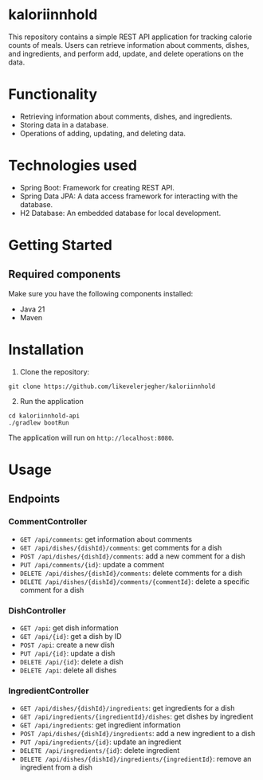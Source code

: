# kaloriinnhold

This repository contains a simple REST API application for tracking calorie counts of meals. Users can retrieve information about comments, dishes, and ingredients, and perform add, update, and delete operations on the data.

# Functionality
- Retrieving information about comments, dishes, and ingredients.
- Storing data in a database.
- Operations of adding, updating, and deleting data.

# Technologies used
- Spring Boot: Framework for creating REST API.
- Spring Data JPA: A data access framework for interacting with the database.
- H2 Database: An embedded database for local development.

# Getting Started
## Required components
Make sure you have the following components installed:
- Java 21
- Maven

# Installation
1. Clone the repository:

```console
git clone https://github.com/likevelerjegher/kaloriinnhold
```
2. Run the application
```console
cd kaloriinnhold-api
./gradlew bootRun
```
The application will run on `http://localhost:8080`.

# Usage
## Endpoints
### CommentController
- `GET /api/comments`: get information about comments
- `GET /api/dishes/{dishId}/comments`: get comments for a dish
- `POST /api/dishes/{dishId}/comments`: add a new comment for a dish
- `PUT /api/comments/{id}`: update a comment
- `DELETE /api/dishes/{dishId}/comments`: delete comments for a dish
- `DELETE /api/dishes/{dishId}/comments/{commentId}`: delete a specific comment for a dish
  
### DishController  
- `GET /api`: get dish information
- `GET /api/{id}`: get a dish by ID
- `POST /api`: create a new dish
- `PUT /api/{id}`: update a dish
- `DELETE /api/{id}`: delete a dish
- `DELETE /api`: delete all dishes
  
### IngredientController    
- `GET /api/dishes/{dishId}/ingredients`: get ingredients for a dish
- `GET /api/ingredients/{ingredientId}/dishes`: get dishes by ingredient
- `GET /api/ingredients`: get ingredient information
- `POST /api/dishes/{dishId}/ingredients`: add a new ingredient to a dish
- `PUT /api/ingredients/{id}`: update an ingredient
- `DELETE /api/ingredients/{id}`: delete ingredient
- `DELETE /api/dishes/{dishId}/ingredients/{ingredientId}`: remove an ingredient from a dish
